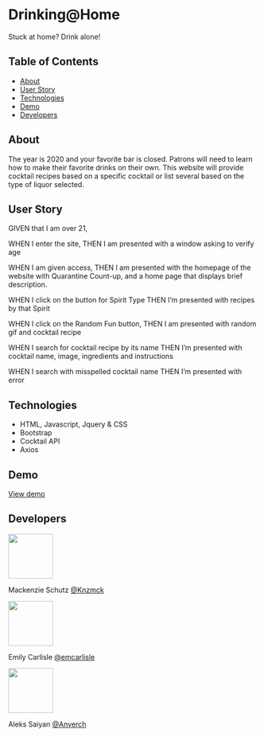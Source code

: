 # Drinking@Home

Stuck at home? Drink alone!

## Table of Contents

- [About](#about)
- [User Story](#userstory)
- [Technologies](#technologies)
- [Demo](#Demo)
- [Developers](#developers)

## About

The year is 2020 and your favorite bar is closed. Patrons will need to learn how to make their favorite drinks on their own. This website will provide cocktail recipes based on a specific cocktail or list several based on the type of liquor selected.

## User Story

GIVEN that I am over 21,

WHEN I enter the site,
THEN I am presented with a window asking to verify age

WHEN I am given access,
THEN I am presented with the homepage of the website with Quarantine Count-up, and a home page that displays brief description.

WHEN I click on the button for Spirit Type
THEN I’m presented with recipes by that Spirit

WHEN I click on the Random Fun button,
THEN I am presented with random gif and cocktail recipe

WHEN I search for cocktail recipe by its name
THEN I’m presented with cocktail name, image, ingredients and instructions

WHEN I search with misspelled cocktail name
THEN I’m presented with error

## Technologies

- HTML, Javascript, Jquery & CSS
- Bootstrap
- Cocktail API
- Axios

## Demo

[View demo](https://knzmck.github.io/Drinking-At-Home/)  

## Developers

  <img src="https://avatars.githubusercontent.com/Knzmck" height="90" width="90">   
 
   Mackenzie Schutz <a href="https://github.com/knzmck" target="_blank">@Knzmck</a>

   <img src="https://avatars.githubusercontent.com/emcarlisle" height="90" width="90">   
 
   Emily Carlisle <a href="https://github.com/emcarlisle">@emcarlisle</a>

  <img src="https://avatars.githubusercontent.com/Anverch" height="90" width="90">

Aleks Saiyan <a href="https://github.com/anverch">@Anverch</a>  

